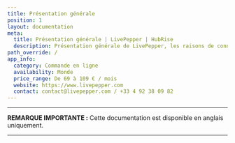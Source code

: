 ```yaml
---
title: Présentation générale
position: 1
layout: documentation
meta:
  title: Présentation générale | LivePepper | HubRise
  description: Présentation générale de LivePepper, les raisons de connecter votre caisse à HubRise et fonctionnalités de l'intégration avec HubRise.
path_override: /
app_info:
  category: Commande en ligne
  availability: Monde
  price_range: De 69 à 109 € / mois
  website: https://www.livepepper.com
  contact: contact@livepepper.com / +33 4 92 38 09 82
---
```


---

**REMARQUE IMPORTANTE :** Cette documentation est disponible <Link to="/apps/livepepper" addLocalePrefix={false}>en anglais uniquement</Link>.

---
